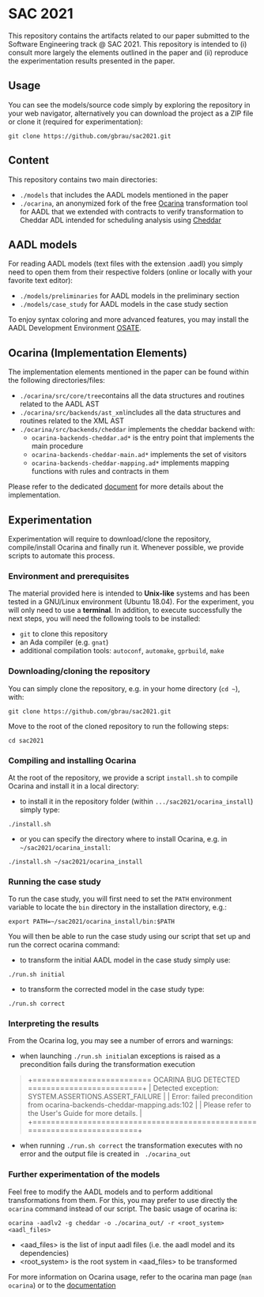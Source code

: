 

# SAC 2021

This repository contains the artifacts related to our paper submitted to the Software Engineering track @ SAC 2021. This repository is intended to (i) consult more largely the elements outlined in the paper and (ii) reproduce the experimentation results presented in the paper. 
 
## Usage

You can see the models/source code simply by exploring the repository in your web navigator, alternatively you can download the project as a ZIP file or clone it (required for experimentation):

`git clone https://github.com/gbrau/sac2021.git`

## Content

This repository contains two main directories:
* `./models` that includes the AADL models mentioned in the paper 
* `./ocarina`, an anonymized fork of the free [Ocarina](http://www.openaadl.org/ocarina.html) transformation tool for AADL that we extended with contracts to verify transformation to Cheddar ADL intended for scheduling analysis using [Cheddar](http://beru.univ-brest.fr/~singhoff/cheddar/) 

## AADL models

For reading AADL models (text files with the extension .aadl) you simply need to open them from their respective folders (online or locally with your favorite text editor):
* `./models/preliminaries` for AADL models in the preliminary section  
* `./models/case_study` for AADL models in the case study section

To enjoy syntax coloring and more advanced features, you may install the AADL Development Environment [OSATE](http://osate.org).

## Ocarina (Implementation Elements)

The implementation elements mentioned in the paper can be found within the following directories/files:  
* `./ocarina/src/core/tree`contains all the data structures and routines related to the AADL AST
* `./ocarina/src/backends/ast_xml`includes all the data structures and routines related to the XML AST  
* `./ocarina/src/backends/cheddar`  implements the cheddar backend with:
	* `ocarina-backends-cheddar.ad*` is the entry point that implements the main procedure
	* `ocarina-backends-cheddar-main.ad*` implements the set of visitors
	* `ocarina-backends-cheddar-mapping.ad*` implements mapping functions with rules and contracts in them

Please refer to the dedicated [document](./implem.md) for more details about the implementation.

## Experimentation 

Experimentation will require to download/clone the repository, compile/install Ocarina and finally run it. Whenever possible, we provide scripts to automate this process.  

### Environment and prerequisites

The material provided here is intended to **Unix-like** systems and has been tested in a GNU/Linux environment (Ubuntu 18.04). For the experiment, you will only need to use a **terminal**. In addition, to execute successfully the next steps, you will need the following tools to be installed:
* `git` to clone this repository
* an Ada compiler (e.g. `gnat`)
* additional compilation tools: `autoconf`, `automake`, `gprbuild`, `make`

### Downloading/cloning the repository 

You can simply clone the repository, e.g. in your home directory (`cd ~`), with: 

`git clone https://github.com/gbrau/sac2021.git`

Move to the root of the cloned repository to run the following steps:

`cd sac2021` 

### Compiling and installing Ocarina 

At the root of the repository, we provide a  script `install.sh` to compile Ocarina and install it in a local directory:

* to install it in the repository folder (within `.../sac2021/ocarina_install`) simply type: 

`./install.sh`

* or you can specify the directory where to install Ocarina, e.g. in `~/sac2021/ocarina_install`: 

`./install.sh ~/sac2021/ocarina_install `

### Running the case study

To run the case study, you will first need to set the `PATH` environment variable to locate the `bin` directory in the installation directory, e.g.: 

`export PATH=~/sac2021/ocarina_install/bin:$PATH` 

You will then be able to run the case study using our script that set up and run the correct ocarina command: 
  
* to transform the initial AADL model in the case study simply use:

`./run.sh initial`

* to transform the corrected model in the case study type: 

`./run.sh correct`

### Interpreting the results

From the Ocarina log, you may see a number of errors and warnings: 
* when launching `./run.sh initial`an  exceptions is raised as a precondition fails during the transformation execution 

> +========================== OCARINA BUG DETECTED =========================+
> | Detected exception: SYSTEM.ASSERTIONS.ASSERT_FAILURE                    |
> | Error: failed precondition from ocarina-backends-cheddar-mapping.ads:102 |
> | Please refer to the User's Guide for more details.                      |
> +=========================================================================+

* when running  `./run.sh correct` the transformation executes with no error and the output file is created in ` ./ocarina_out`  

### Further experimentation of the models

Feel free to modify the AADL models and to perform additional transformations from them. For this, you may prefer to use directly the `ocarina` command instead of our script. The basic usage of ocarina is:

`ocarina -aadlv2 -g cheddar -o ./ocarina_out/ -r <root_system> <aadl_files>`

* <aad_files> is the list of input aadl files (i.e. the aadl model and its dependencies)
* <root_system> is the root system in <aad_files> to be transformed

For more information on Ocarina usage, refer to the ocarina man page (`man ocarina`) or to the [documentation](https://ocarina.readthedocs.io/en/latest/)


